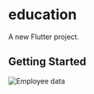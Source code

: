 # education

A new Flutter project.

## Getting Started

![Employee data](/assets/Screenshot_1705059675.png.png?raw=true "Employee Data title")
